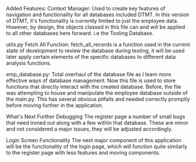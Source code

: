 Added Features:
Context Manager:
Used to create key features of navigation and functionality for all databases included DTMT. In this version of DTMT, it's functionality is currently limited to just the employee data. However, by design, the objects classed in this file can and will be applied to all other databases here forward. i.e the Tooling Database.

utils.py Fetch All Function:
fetch_all_records is a function used in the current state of development to review the database during testing, it will be used later apply certain elements of the specific databases to different data analysis functions.

emp_database.py:
Total overhaul of the database file as I learn more effective ways of database management. Now this file is used to store functions that directly interact with the created database. Before, the file was attempting to house and manipulate the employee database outside of the main.py. This has several obvious pitfalls and needed correctly promptly before moving further in the application.

What's Next
Further Debugging
The register page a number of small bugs that need ironed out along with a few within that database. These are minor and not considered a major issues, they will be adjusted accordingly.

Login Screen Functionality
The next major component of this application will be the functionality of the login page, which will function quite similarly to the register page with less features and moving components.
